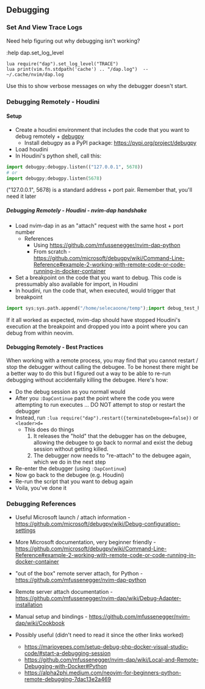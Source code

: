 ## Debugging
### Set And View Trace Logs
Need help figuring out why debugging isn't working?

:help dap.set_log_level

```
lua require("dap").set_log_level("TRACE")
lua print(vim.fn.stdpath('cache') .. "/dap.log")  -- ~/.cache/nvim/dap.log
```

Use this to show verbose messages on why the debugger doesn't start.


### Debugging Remotely - Houdini
#### Setup
- Create a houdini environment that includes the code that you want to debug
  remotely + [debugpy](https://github.com/microsoft/debugpy)
    - Install debugpy as a PyPI package: https://pypi.org/project/debugpy
- Load houdini
- In Houdini's python shell, call this:
```python
import debugpy;debugpy.listen(("127.0.0.1", 5678))
# or
import debugpy;debugpy.listen(5678)
```

("127.0.0.1", 5678) is a standard address + port pair. Remember that, you'll need it later


##### Debugging Remotely - Houdini - nvim-dap handshake
- Load nvim-dap in as an "attach" request with the same host + port number
    - References
        - Using https://github.com/mfussenegger/nvim-dap-python
        - From scratch - https://github.com/microsoft/debugpy/wiki/Command-Line-Reference#example-2-working-with-remote-code-or-code-running-in-docker-container
- Set a breakpoint on the code that you want to debug. This code is pressumably also available for import, in Houdini
- In houdini, run the code that, when executed, would trigger that breakpoint
```python
import sys;sys.path.append("/home/selecaoone/temp");import debug_test_houdini;debug_test_houdini.main()
```

If it all worked as expected, nvim-dap should have stopped Houdini's execution
at the breakpoint and dropped you into a point where you can debug from within
neovim.


#### Debugging Remotely - Best Practices
When working with a remote process, you may find that you cannot restart / stop
the debugger without calling the debugee. To be honest there might be a better
way to do this but I figured out a way to be able to re-run debugging without
accidentally killing the debugee. Here's how:

- Do the debug session as you normall would
- After you `:DapContinue` past the point where the code you were attempting to
  run executes ... DO NOT attempt to stop or restart the debugger
- Instead, run `:lua require("dap").restart({terminateDebugee=false})` or `<leader>d=`
  - This does do things
    1. It releases the "hold" that the debugger has on the debugee, allowing
       the debugee to go back to normal and exist the debug session without
       getting killed.
    2. The debugger now needs to "re-attach" to the debugee again, which we do in the next step
- Re-enter the debugger (using `:DapContinue`)
- Now go back to the debugee (e.g. Houdini)
- Re-run the script that you want to debug again
- Voila, you've done it


### Debugging References
- Useful Microsoft launch / attach information - https://github.com/microsoft/debugpy/wiki/Debug-configuration-settings
- More Microsoft documentation, very beginner friendly - https://github.com/microsoft/debugpy/wiki/Command-Line-Reference#example-2-working-with-remote-code-or-code-running-in-docker-container
- "out of the box" remote server attach, for Python - https://github.com/mfussenegger/nvim-dap-python
- Remote server attach documentation - https://github.com/mfussenegger/nvim-dap/wiki/Debug-Adapter-installation
- Manual setup and bindings - https://github.com/mfussenegger/nvim-dap/wiki/Cookbook


- Possibly useful (didn't need to read it since the other links worked)
    - https://marioyepes.com/setup-debug-php-docker-visual-studio-code/#start-a-debugging-session
    - https://github.com/mfussenegger/nvim-dap/wiki/Local-and-Remote-Debugging-with-Docker#Python
    - https://alpha2phi.medium.com/neovim-for-beginners-python-remote-debugging-7dac13e2a469
